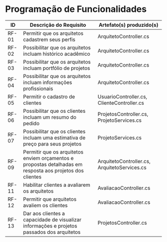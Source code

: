 # Programação de Funcionalidades

|ID    | Descrição do Requisito  | Artefato(s) produzido(s) |
|------|-----------------------------------------|----|
|RF-01| Permitir que os arquitetos cadastrem seus perfis | ArquitetoController.cs | 
|RF-02| Possibilitar que os arquitetos incluam histórico acadêmico | ArquitetoController.cs |
|RF-03| Possibilitar que os arquitetos incluam portfólio de projetos | ArquitetoController.cs |
|RF-04| Possibilitar que os arquitetos incluam informações profissionais | ArquitetoController.cs |
|RF-05| Permitir o cadastro de clientes | UsuarioController.cs, ClienteController.cs |
|RF-06| Possibilitar que os clientes incluam um resumo do pedido | ProjetosController.cs, ProjetoServices.cs |
|RF-07| Possibilitar que os clientes incluam uma estimativa de preço para seus projetos | ProjetoServices.cs |
|RF-09| Permitir que os arquitetos enviem orçamentos e propostas detalhadas em resposta aos projetos dos clientes | ArquitetoController.cs,     ArquitetoServices.cs |
|RF-11| Habilitar clientes a avaliarem os arquitetos| AvaliacaoController.cs |
|RF-12| Permitir que arquitetos avaliem os clientes | AvaliacaoController.cs |
|RF-13| Dar aos clientes a capacidade de visualizar informações e projetos passados dos arquitetos  | ProjetosController.cs |
